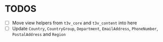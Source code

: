 TODOS
=====

* [ ] Move view helpers from `t3v_core` and `t3v_content` into here
* [ ] Update `Country`, `CountryGroup`, `Department`, `EmailAddress`,  `PhoneNumber`, `PostalAddress` and `Region`
